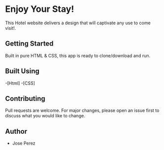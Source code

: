 # Enjoy Your Stay!

This Hotel website delivers a design that will captivate any use to come visit!. 

## Getting Started
Built in pure HTML & CSS, this app is ready to clone/download and run.  

## Built Using
-[Html]
-[CSS]

## Contributing
Pull requests are welcome. For major changes, please open an issue first to discuss what you would like to change.

## Author
- Jose Perez

